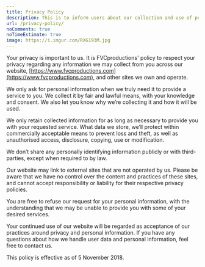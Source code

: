 ```yaml
---
title: Privacy Policy
description: This is to inform users about our collection and use of personal data of users. 🔒
url: /privacy-policy/
noComments: true
noTimeEstimate: true
image: https://i.imgur.com/RXG193M.jpg
---
```


Your privacy is important to us. It is FVCproductions' policy to respect your privacy regarding any information we may collect from you across our website, [https://www.fvcproductions.com](https://www.fvcproductions.com), and other sites we own and operate.

We only ask for personal information when we truly need it to provide a service to you. We collect it by fair and lawful means, with your knowledge and consent. We also let you know why we’re collecting it and how it will be used.

We only retain collected information for as long as necessary to provide you with your requested service. What data we store, we’ll protect within commercially acceptable means to prevent loss and theft, as well as unauthorised access, disclosure, copying, use or modification.

We don’t share any personally identifying information publicly or with third-parties, except when required to by law.

Our website may link to external sites that are not operated by us. Please be aware that we have no control over the content and practices of these sites, and cannot accept responsibility or liability for their respective privacy policies.

You are free to refuse our request for your personal information, with the understanding that we may be unable to provide you with some of your desired services.

Your continued use of our website will be regarded as acceptance of our practices around privacy and personal information. If you have any questions about how we handle user data and personal information, feel free to contact us.

This policy is effective as of 5 November 2018.
